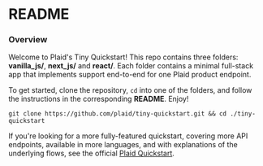# README

### Overview

Welcome to Plaid's Tiny Quickstart! This repo contains three folders: **vanilla_js/**, **next_js/**  and **react/**. Each folder contains a minimal full-stack app that implements support end-to-end for one Plaid product endpoint. 

To get started, clone the repository, `cd` into one of the folders, and follow the instructions in the corresponding **README**. Enjoy! 

```
git clone https://github.com/plaid/tiny-quickstart.git && cd ./tiny-quickstart
```

If you're looking for a more fully-featured quickstart, covering more API endpoints, available in more languages, and with explanations of the underlying flows, see the official [Plaid Quickstart](https://www.plaid.com/docs/quickstart). 
